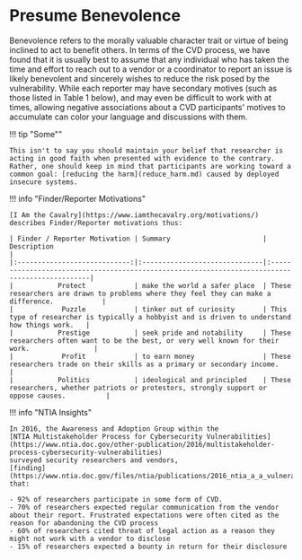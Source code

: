 # Presume Benevolence

Benevolence refers to the morally valuable character trait or virtue of
being inclined to act to benefit others. <!--excerpt-start-->In terms of the CVD process, we
have found that it is usually best to assume that any individual who has
taken the time and effort to reach out to a vendor or a coordinator to
report an issue is likely benevolent and sincerely wishes to reduce the
risk posed by the vulnerability.<!--excerpt-end--> While each reporter may have secondary
motives (such as those listed in Table 1 below), and may even be
difficult to work with at times, allowing negative associations about a
CVD participants' motives to accumulate can color your language and
discussions with them.

!!! tip "Some""

    This isn't to say you should maintain your belief that researcher is
    acting in good faith when presented with evidence to the contrary.
    Rather, one should keep in mind that participants are working toward a
    common goal: [reducing the harm](reduce_harm.md) caused by deployed insecure systems.

!!! info "Finder/Reporter Motivations"

    [I Am the Cavalry](https://www.iamthecavalry.org/motivations/) describes Finder/Reporter motivations thus:
    
    | Finder / Reporter Motivation | Summary                       | Description                                                                                    |
    |:----------------------------:|:------------------------------|:-----------------------------------------------------------------------------------------------|
    |           Protect            | make the world a safer place  | These researchers are drawn to problems where they feel they can make a difference.            |
    |            Puzzle            | tinker out of curiosity       | This type of researcher is typically a hobbyist and is driven to understand how things work.   |
    |           Prestige           | seek pride and notability     | These researchers often want to be the best, or very well known for their work.                |
    |            Profit            | to earn money                 | These researchers trade on their skills as a primary or secondary income.                      |
    |           Politics           | ideological and principled    | These researchers, whether patriots or protestors, strongly support or oppose causes.          |


!!! info "NTIA Insights"

    In 2016, the Awareness and Adoption Group within the
    [NTIA Multistakeholder Process for Cybersecurity Vulnerabilities](https://www.ntia.doc.gov/other-publication/2016/multistakeholder-process-cybersecurity-vulnerabilities)
    surveyed security researchers and vendors,
    [finding](https://www.ntia.doc.gov/files/ntia/publications/2016_ntia_a_a_vulnerability_disclosure_insights_report.pdf)
    that:

    - 92% of researchers participate in some form of CVD.
    - 70% of researchers expected regular communication from the vendor
    about their report. Frustrated expectations were often cited as the
    reason for abandoning the CVD process
    - 60% of researchers cited threat of legal action as a reason they
    might not work with a vendor to disclose
    - 15% of researchers expected a bounty in return for their disclosure

